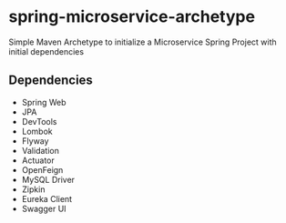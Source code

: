 # spring-microservice-archetype
Simple Maven Archetype to initialize a Microservice Spring Project with initial dependencies

## Dependencies
- Spring Web
- JPA
- DevTools
- Lombok
- Flyway
- Validation
- Actuator
- OpenFeign
- MySQL Driver
- Zipkin
- Eureka Client
- Swagger UI
